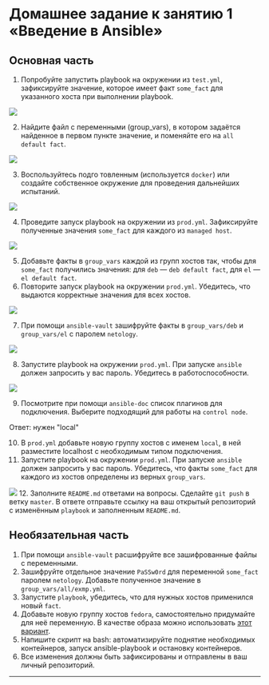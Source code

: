 # Домашнее задание к занятию 1 «Введение в Ansible»

## Основная часть

1. Попробуйте запустить playbook на окружении из `test.yml`, зафиксируйте значение, которое имеет факт `some_fact` для указанного хоста при выполнении playbook.

![](./images/playbook_test.jpg)

2. Найдите файл с переменными (group_vars), в котором задаётся найденное в первом пункте значение, и поменяйте его на `all default fact`.

![](./images/some_fact.jpg)

3. Воспользуйтесь подго
товленным (используется `docker`) или создайте собственное окружение для проведения дальнейших испытаний.

![](./images/docker_compose.jpg)

4. Проведите запуск playbook на окружении из `prod.yml`. Зафиксируйте полученные значения `some_fact` для каждого из `managed host`.

![](./images/prod.jpg)

5. Добавьте факты в `group_vars` каждой из групп хостов так, чтобы для `some_fact` получились значения: для `deb` — `deb default fact`, для `el` — `el default fact`.
6.  Повторите запуск playbook на окружении `prod.yml`. Убедитесь, что выдаются корректные значения для всех хостов.

![](./images/prod_1.jpg)

7. При помощи `ansible-vault` зашифруйте факты в `group_vars/deb` и `group_vars/el` с паролем `netology`.

![](./images/value.jpg)

8. Запустите playbook на окружении `prod.yml`. При запуске `ansible` должен запросить у вас пароль. Убедитесь в работоспособности.

![](./images/vault-pass.jpg)

9. Посмотрите при помощи `ansible-doc` список плагинов для подключения. Выберите подходящий для работы на `control node`.
 
 Ответ:
 нужен "local"

10. В `prod.yml` добавьте новую группу хостов с именем  `local`, в ней разместите localhost с необходимым типом подключения.
11. Запустите playbook на окружении `prod.yml`. При запуске `ansible` должен запросить у вас пароль. Убедитесь, что факты `some_fact` для каждого из хостов определены из верных `group_vars`.

![](./images/prod_local.jpg)
12. Заполните `README.md` ответами на вопросы. Сделайте `git push` в ветку `master`. В ответе отправьте ссылку на ваш открытый репозиторий с изменённым `playbook` и заполненным `README.md`.

## Необязательная часть

1. При помощи `ansible-vault` расшифруйте все зашифрованные файлы с переменными.
2. Зашифруйте отдельное значение `PaSSw0rd` для переменной `some_fact` паролем `netology`. Добавьте полученное значение в `group_vars/all/exmp.yml`.
3. Запустите `playbook`, убедитесь, что для нужных хостов применился новый `fact`.
4. Добавьте новую группу хостов `fedora`, самостоятельно придумайте для неё переменную. В качестве образа можно использовать [этот вариант](https://hub.docker.com/r/pycontribs/fedora).
5. Напишите скрипт на bash: автоматизируйте поднятие необходимых контейнеров, запуск ansible-playbook и остановку контейнеров.
6. Все изменения должны быть зафиксированы и отправлены в ваш личный репозиторий.

---

